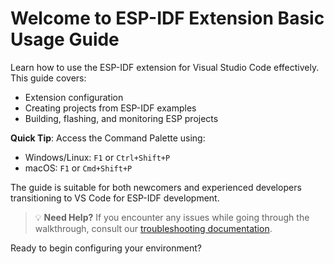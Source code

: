 # Welcome to ESP-IDF Extension Basic Usage Guide

Learn how to use the ESP-IDF extension for Visual Studio Code effectively. This guide covers:

* Extension configuration
* Creating projects from ESP-IDF examples  
* Building, flashing, and monitoring ESP projects

**Quick Tip**: Access the Command Palette using:
- Windows/Linux: `F1` or `Ctrl+Shift+P`  
- macOS: `F1` or `Cmd+Shift+P`

The guide is suitable for both newcomers and experienced developers transitioning to VS Code for ESP-IDF development.

> 💡 **Need Help?** If you encounter any issues while going through the walkthrough, consult our [troubleshooting documentation](https://github.com/espressif/vscode-esp-idf-extension/blob/master/docs/TROUBLESHOOTING.md).

Ready to begin configuring your environment?